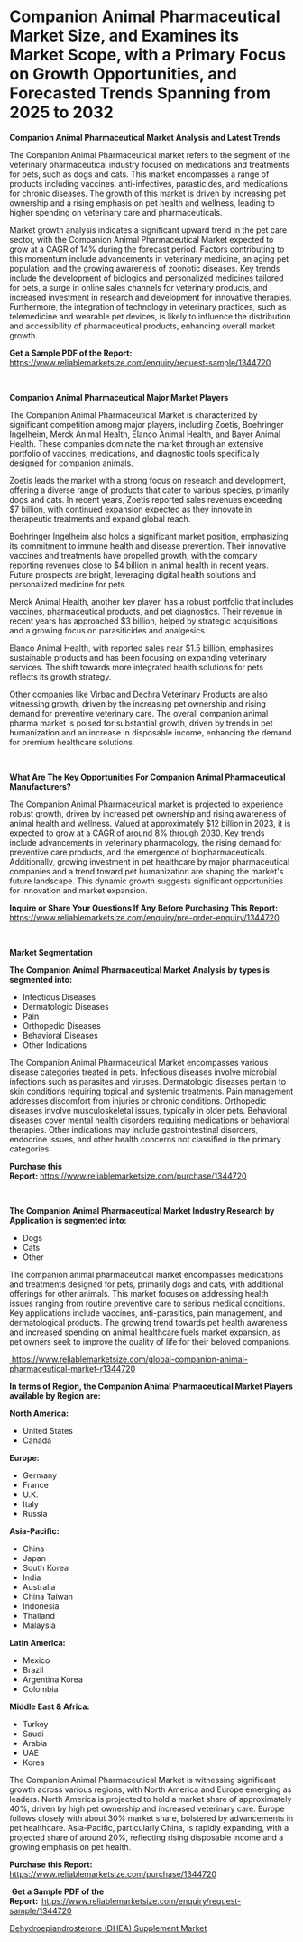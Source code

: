 <p><h1>Companion Animal Pharmaceutical Market Size, and Examines its Market Scope, with a Primary Focus on Growth Opportunities, and Forecasted Trends Spanning from 2025 to 2032</h1></p><p><strong>Companion Animal Pharmaceutical Market Analysis and Latest Trends</strong></p>
<p><p>The Companion Animal Pharmaceutical market refers to the segment of the veterinary pharmaceutical industry focused on medications and treatments for pets, such as dogs and cats. This market encompasses a range of products including vaccines, anti-infectives, parasticides, and medications for chronic diseases. The growth of this market is driven by increasing pet ownership and a rising emphasis on pet health and wellness, leading to higher spending on veterinary care and pharmaceuticals.</p><p>Market growth analysis indicates a significant upward trend in the pet care sector, with the Companion Animal Pharmaceutical Market expected to grow at a CAGR of 14% during the forecast period. Factors contributing to this momentum include advancements in veterinary medicine, an aging pet population, and the growing awareness of zoonotic diseases. Key trends include the development of biologics and personalized medicines tailored for pets, a surge in online sales channels for veterinary products, and increased investment in research and development for innovative therapies. Furthermore, the integration of technology in veterinary practices, such as telemedicine and wearable pet devices, is likely to influence the distribution and accessibility of pharmaceutical products, enhancing overall market growth.</p></p>
<p><strong>Get a Sample PDF of the Report:&nbsp;</strong> <a href="https://www.reliablemarketsize.com/enquiry/request-sample/1344720?utm_campaign=3176&utm_medium=2&utm_source=Github&utm_content=ia&utm_term=09032025&utm_id=companion-animal-pharmaceutical">https://www.reliablemarketsize.com/enquiry/request-sample/1344720</a></p>
<p>&nbsp;</p>
<p><strong>Companion Animal Pharmaceutical Major Market Players</strong></p>
<p><p>The Companion Animal Pharmaceutical Market is characterized by significant competition among major players, including Zoetis, Boehringer Ingelheim, Merck Animal Health, Elanco Animal Health, and Bayer Animal Health. These companies dominate the market through an extensive portfolio of vaccines, medications, and diagnostic tools specifically designed for companion animals.</p><p>Zoetis leads the market with a strong focus on research and development, offering a diverse range of products that cater to various species, primarily dogs and cats. In recent years, Zoetis reported sales revenues exceeding $7 billion, with continued expansion expected as they innovate in therapeutic treatments and expand global reach. </p><p>Boehringer Ingelheim also holds a significant market position, emphasizing its commitment to immune health and disease prevention. Their innovative vaccines and treatments have propelled growth, with the company reporting revenues close to $4 billion in animal health in recent years. Future prospects are bright, leveraging digital health solutions and personalized medicine for pets.</p><p>Merck Animal Health, another key player, has a robust portfolio that includes vaccines, pharmaceutical products, and pet diagnostics. Their revenue in recent years has approached $3 billion, helped by strategic acquisitions and a growing focus on parasiticides and analgesics.</p><p>Elanco Animal Health, with reported sales near $1.5 billion, emphasizes sustainable products and has been focusing on expanding veterinary services. The shift towards more integrated health solutions for pets reflects its growth strategy.</p><p>Other companies like Virbac and Dechra Veterinary Products are also witnessing growth, driven by the increasing pet ownership and rising demand for preventive veterinary care. The overall companion animal pharma market is poised for substantial growth, driven by trends in pet humanization and an increase in disposable income, enhancing the demand for premium healthcare solutions.</p></p>
<p>&nbsp;</p>
<p><strong>What Are The Key Opportunities For Companion Animal Pharmaceutical Manufacturers?</strong></p>
<p><p>The Companion Animal Pharmaceutical market is projected to experience robust growth, driven by increased pet ownership and rising awareness of animal health and wellness. Valued at approximately $12 billion in 2023, it is expected to grow at a CAGR of around 8% through 2030. Key trends include advancements in veterinary pharmacology, the rising demand for preventive care products, and the emergence of biopharmaceuticals. Additionally, growing investment in pet healthcare by major pharmaceutical companies and a trend toward pet humanization are shaping the market's future landscape. This dynamic growth suggests significant opportunities for innovation and market expansion.</p></p>
<p><strong>Inquire or Share Your Questions If Any Before Purchasing This Report:</strong> <a href="https://www.reliablemarketsize.com/enquiry/pre-order-enquiry/1344720?utm_campaign=3176&utm_medium=2&utm_source=Github&utm_content=ia&utm_term=09032025&utm_id=companion-animal-pharmaceutical">https://www.reliablemarketsize.com/enquiry/pre-order-enquiry/1344720</a></p>
<p>&nbsp;</p>
<p><strong>Market Segmentation</strong></p>
<p><strong>The Companion Animal Pharmaceutical Market Analysis by types is segmented into:</strong></p>
<p><ul><li>Infectious Diseases</li><li>Dermatologic Diseases</li><li>Pain</li><li>Orthopedic Diseases</li><li>Behavioral Diseases</li><li>Other Indications</li></ul></p>
<p><p>The Companion Animal Pharmaceutical Market encompasses various disease categories treated in pets. Infectious diseases involve microbial infections such as parasites and viruses. Dermatologic diseases pertain to skin conditions requiring topical and systemic treatments. Pain management addresses discomfort from injuries or chronic conditions. Orthopedic diseases involve musculoskeletal issues, typically in older pets. Behavioral diseases cover mental health disorders requiring medications or behavioral therapies. Other indications may include gastrointestinal disorders, endocrine issues, and other health concerns not classified in the primary categories.</p></p>
<p><strong>Purchase this Report:&nbsp;</strong><a href="https://www.reliablemarketsize.com/purchase/1344720?utm_campaign=3176&utm_medium=2&utm_source=Github&utm_content=ia&utm_term=09032025&utm_id=companion-animal-pharmaceutical">https://www.reliablemarketsize.com/purchase/1344720</a></p>
<p>&nbsp;</p>
<p><strong>The Companion Animal Pharmaceutical Market Industry Research by Application is segmented into:</strong></p>
<p><ul><li>Dogs</li><li>Cats</li><li>Other</li></ul></p>
<p><p>The companion animal pharmaceutical market encompasses medications and treatments designed for pets, primarily dogs and cats, with additional offerings for other animals. This market focuses on addressing health issues ranging from routine preventive care to serious medical conditions. Key applications include vaccines, anti-parasitics, pain management, and dermatological products. The growing trend towards pet health awareness and increased spending on animal healthcare fuels market expansion, as pet owners seek to improve the quality of life for their beloved companions.</p></p>
<p><a href="https://www.reliablemarketsize.com/global-companion-animal-pharmaceutical-market-r1344720?utm_campaign=3176&utm_medium=2&utm_source=Github&utm_content=ia&utm_term=09032025&utm_id=companion-animal-pharmaceutical">&nbsp;https://www.reliablemarketsize.com/global-companion-animal-pharmaceutical-market-r1344720</a></p>
<p><strong>In terms of Region, the Companion Animal Pharmaceutical Market Players available by Region are:</strong></p>
<p>
    <p> <strong> North America: </strong>
        <ul>
            <li>United States</li>
            <li>Canada</li>
        </ul>
        </p> 
    <p> <strong> Europe: </strong>
        <ul>
            <li>Germany</li>
            <li>France</li>
            <li>U.K.</li>
            <li>Italy</li>
            <li>Russia</li>
        </ul>
        </p> 
    <p> <strong> Asia-Pacific: </strong>
        <ul>
            <li>China</li>
            <li>Japan</li>
            <li>South Korea</li>
            <li>India</li>
            <li>Australia</li>
            <li>China Taiwan</li>
            <li>Indonesia</li>
            <li>Thailand</li>
            <li>Malaysia</li>
        </ul>
        </p> 
    <p> <strong> Latin America: </strong>
        <ul>
            <li>Mexico</li>
            <li>Brazil</li>
            <li>Argentina Korea</li>
            <li>Colombia</li>
        </ul>
        </p> 
    <p> <strong> Middle East & Africa: </strong>
        <ul>
            <li>Turkey</li>
            <li>Saudi</li>
            <li>Arabia</li>
            <li>UAE</li>
            <li>Korea</li>
        </ul>
    </p>
    </p>
<p><p>The Companion Animal Pharmaceutical Market is witnessing significant growth across various regions, with North America and Europe emerging as leaders. North America is projected to hold a market share of approximately 40%, driven by high pet ownership and increased veterinary care. Europe follows closely with about 30% market share, bolstered by advancements in pet healthcare. Asia-Pacific, particularly China, is rapidly expanding, with a projected share of around 20%, reflecting rising disposable income and a growing emphasis on pet health.</p></p>
<p><strong>Purchase this Report: </strong><a href="https://www.reliablemarketsize.com/purchase/1344720?utm_campaign=3176&utm_medium=2&utm_source=Github&utm_content=ia&utm_term=09032025&utm_id=companion-animal-pharmaceutical">https://www.reliablemarketsize.com/purchase/1344720</a></p>
<p>&nbsp;<strong>Get a Sample PDF of the Report:&nbsp;&nbsp;</strong><a href="https://www.reliablemarketsize.com/enquiry/request-sample/1344720?utm_campaign=3176&utm_medium=2&utm_source=Github&utm_content=ia&utm_term=09032025&utm_id=companion-animal-pharmaceutical">https://www.reliablemarketsize.com/enquiry/request-sample/1344720</a></p>
<p><strong></strong></p>
<p><p><a href="https://github.com/daphnyvashdi/Market-Research-Report-List-1/blob/main/dehydroepiandrosterone-dhea-supplement-market.md?utm_campaign=3176&utm_medium=2&utm_source=Github&utm_content=ia&utm_term=09032025&utm_id=companion-animal-pharmaceutical">Dehydroepiandrosterone (DHEA) Supplement Market</a></p></p>